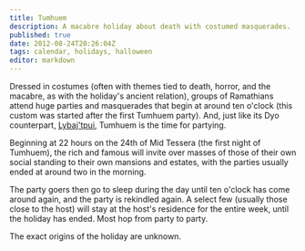 ```yaml
---
title: Tumhuem
description: A macabre holiday about death with costumed masquerades.
published: true
date: 2012-08-24T20:26:04Z
tags: calendar, holidays, halloween
editor: markdown
---
```


Dressed in costumes (often with themes tied to death, horror, and the macabre, as with the holiday's ancient relation), groups of Ramathians attend huge parties and masquerades that begin at around ten o'clock (this custom was started after the first Tumhuem party). And, just like its Dyo counterpart, [Lybaj'tpui](/calendar/lybajtpui), Tumhuem is the time for partying.

Beginning at 22 hours on the 24th of Mid Tessera (the first night of Tumhuem), the rich and famous will invite over masses of those of their own social standing to their own mansions and estates, with the parties usually ended at around two in the morning.

The party goers then go to sleep during the day until ten o'clock has come around again, and the party is rekindled again. A select few (usually those close to the host) will stay at the host's residence for the entire week, until the holiday has ended. Most hop from party to party.

The exact origins of the holiday are unknown.